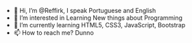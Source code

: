 - 👋 Hi, I’m @Reffirk, I speak Portuguese and English
- 👀 I’m interested in Learning New things about Programming 
- 🌱 I’m currently learning HTML5, CSS3, JavaScript, Bootstrap
- 📫 How to reach me? Dunno

<!---
Reffirk/Reffirk is a ✨ special ✨ repository because its `README.md` (this file) appears on your GitHub profile.
You can click the Preview link to take a look at your changes.
--->
